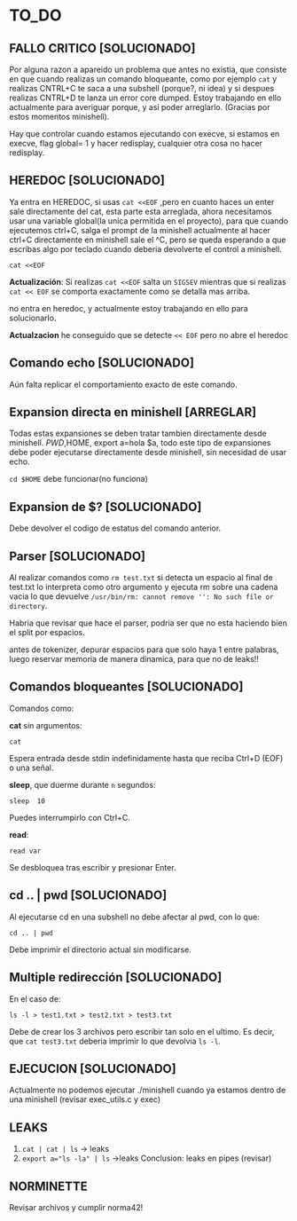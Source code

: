 # TO_DO

## FALLO CRITICO **[SOLUCIONADO]**

Por alguna razon a apareido un problema que antes no existia, que consiste en que cuando realizas un comando bloqueante, como por ejemplo `cat` y realizas CNTRL+C te saca a una subshell (porque?, ni idea) y si despues realizas CNTRL+D te lanza un error core dumped. Estoy trabajando en ello actualmente para averiguar porque, y asi poder arreglarlo. (Gracias por estos momentos minishell).

Hay que controlar cuando estamos ejecutando con execve, si estamos en execve, flag global= 1 y hacer redisplay, cualquier otra cosa no hacer redisplay.

## HEREDOC **[SOLUCIONADO]**

Ya entra en HEREDOC, si usas `cat <<EOF` ,pero en cuanto haces un enter sale directamente del cat, esta parte esta arreglada, ahora necesitamos usar una variable global(la unica permitida en el proyecto), para que cuando ejecutemos ctrl+C, salga el prompt de la minishell actualmente al hacer ctrl+C directamente en minishell sale el ^C, pero se queda esperando a que escribas algo por teclado cuando deberia devolverte el control a minishell.

`cat <<EOF`

**Actualización**: Si realizas `cat <<EOF` salta un `SIGSEV` mientras que si realizas `cat << EOF` se comporta exactamente como se detalla mas arriba.

no entra en heredoc, y actualmente estoy trabajando en ello para solucionarlo.

**Actualzacion** he conseguido que se detecte `<< EOF` pero no abre el heredoc

## Comando echo **[SOLUCIONADO]**

Aún falta replicar el comportamiento exacto de este comando.

## Expansion directa en minishell **[ARREGLAR]**

Todas estas expansiones se deben tratar tambien directamente desde minishell.
$PWD,$HOME, export a=hola $a, todo este tipo de expansiones debe poder ejecutarse
directamente desde minishell, sin necesidad de usar echo.

`cd $HOME` debe funcionar(no funciona)

## Expansion de $? **[SOLUCIONADO]**

Debe devolver el codigo de estatus del comando anterior.

## Parser **[SOLUCIONADO]**

Al realizar comandos como `rm test.txt` si detecta un espacio al final de test.txt lo interpreta como otro argumento y ejecuta rm sobre una cadena vacia lo que devuelve `/usr/bin/rm: cannot remove '': No such file or directory`.

Habria que revisar que hace el parser, podria ser que no esta haciendo bien el split por espacios.

antes de tokenizer, depurar espacios para que solo haya 1 entre palabras, luego reservar memoria de manera dinamica, para que no de leaks!!

## Comandos bloqueantes **[SOLUCIONADO]**

Comandos como:

**cat** sin argumentos:

`cat`

Espera entrada desde stdin indefinidamente hasta que reciba Ctrl+D (EOF) o una señal.

**sleep**, que duerme durante `n` segundos:

`sleep  10`

Puedes interrumpirlo con Ctrl+C.

**read**:

`read var`

Se desbloquea tras escribir y presionar Enter.

## cd .. | pwd **[SOLUCIONADO]**

Al ejecutarse cd en una subshell no debe afectar al pwd, con lo que:

`cd .. | pwd`

Debe imprimir el directorio actual sin modificarse.

## Multiple redirección **[SOLUCIONADO]**

En el caso de:

`ls -l > test1.txt > test2.txt > test3.txt`

Debe de crear los 3 archivos pero escribir tan solo en el ultimo.
Es decir, que `cat test3.txt` deberia imprimir lo que devolvia `ls -l`.

## EJECUCION **[SOLUCIONADO]**

Actualmente no podemos ejecutar ./minishell cuando ya estamos dentro de una minishell
(revisar exec_utils.c y exec)

## LEAKS

1. `cat | cat | ls` -> leaks
2. `export a="ls -la" | ls` ->leaks
Conclusion: leaks en pipes (revisar)

## NORMINETTE

Revisar archivos y cumplir norma42!